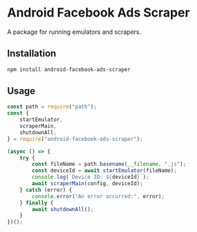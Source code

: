 # Android Facebook Ads Scraper

A package for running emulators and scrapers.

## Installation

```bash
npm install android-facebook-ads-scraper
```

## Usage

```javascript
const path = require("path");
const {
	startEmulator,
	scraperMain,
	shutdownAll,
} = require("android-facebook-ads-scraper");

(async () => {
	try {
		const fileName = path.basename(__filename, ".js");
		const deviceId = await startEmulator(fileName);
		console.log(`Device ID: ${deviceId}`);
		await scraperMain(config, deviceId);
	} catch (error) {
		console.error("An error occurred:", error);
	} finally {
		await shutdownAll();
	}
})();
```
